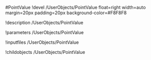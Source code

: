 <!-- MOOSE Object Documentation Stub: Remove this when content is added. -->
#PointValue
!devel /UserObjects/PointValue float=right width=auto margin=20px padding=20px background-color=#F8F8F8

!description /UserObjects/PointValue

!parameters /UserObjects/PointValue

!inputfiles /UserObjects/PointValue

!childobjects /UserObjects/PointValue

